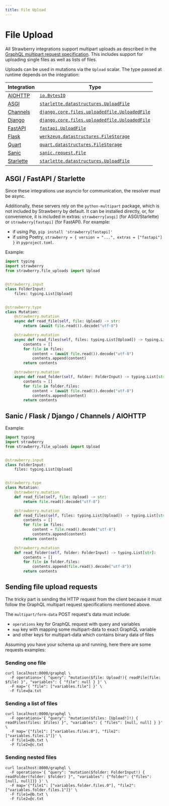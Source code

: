 ```yaml
---
title: File Upload
---
```


# File Upload

All Strawberry integrations support multipart uploads as described in the
[GraphQL multipart request specification](https://github.com/jaydenseric/graphql-multipart-request-spec).
This includes support for uploading single files as well as lists of files.

Uploads can be used in mutations via the `Upload` scalar. The type passed at
runtime depends on the integration:

| Integration                               | Type                                                                                                                                                  |
| ----------------------------------------- | ----------------------------------------------------------------------------------------------------------------------------------------------------- |
| [AIOHTTP](/docs/integrations/aiohttp)     | [`io.BytesIO`](https://docs.python.org/3/library/io.html#io.BytesIO)                                                                                  |
| [ASGI](/docs/integrations/asgi)           | [`starlette.datastructures.UploadFile`](https://www.starlette.io/requests/#request-files)                                                             |
| [Channels](/docs/integrations/channels)   | [`django.core.files.uploadedfile.UploadedFile`](https://docs.djangoproject.com/en/3.2/ref/files/uploads/#django.core.files.uploadedfile.UploadedFile) |
| [Django](/docs/integrations/django)       | [`django.core.files.uploadedfile.UploadedFile`](https://docs.djangoproject.com/en/3.2/ref/files/uploads/#django.core.files.uploadedfile.UploadedFile) |
| [FastAPI](/docs/integrations/fastapi)     | [`fastapi.UploadFile`](https://fastapi.tiangolo.com/tutorial/request-files/#file-parameters-with-uploadfile)                                          |
| [Flask](/docs/integrations/flask)         | [`werkzeug.datastructures.FileStorage`](https://werkzeug.palletsprojects.com/en/2.0.x/datastructures/#werkzeug.datastructures.FileStorage)            |
| [Quart](/docs/integrations/quart)         | [`quart.datastructures.FileStorage`](https://github.com/pallets/quart/blob/main/src/quart/datastructures.py)                                          |
| [Sanic](/docs/integrations/sanic)         | [`sanic.request.File`](https://sanic.readthedocs.io/en/stable/sanic/api/core.html#sanic.request.File)                                                 |
| [Starlette](/docs/integrations/starlette) | [`starlette.datastructures.UploadFile`](https://www.starlette.io/requests/#request-files)                                                             |

## ASGI / FastAPI / Starlette

Since these integrations use asyncio for communication, the resolver _must_ be
async.

Additionally, these servers rely on the `python-multipart` package, which is not
included by Strawberry by default. It can be installed directly, or, for
convenience, it is included in extras: `strawberry[asgi]` (for ASGI/Starlette)
or `strawberry[fastapi]` (for FastAPI). For example:

- if using Pip, `pip install 'strawberry[fastapi]'`
- if using Poetry, `strawberry = { version = "...", extras = ["fastapi"] }` in
  `pyproject.toml`.

Example:

```python
import typing
import strawberry
from strawberry.file_uploads import Upload


@strawberry.input
class FolderInput:
    files: typing.List[Upload]


@strawberry.type
class Mutation:
    @strawberry.mutation
    async def read_file(self, file: Upload) -> str:
        return (await file.read()).decode("utf-8")

    @strawberry.mutation
    async def read_files(self, files: typing.List[Upload]) -> typing.List[str]:
        contents = []
        for file in files:
            content = (await file.read()).decode("utf-8")
            contents.append(content)
        return contents

    @strawberry.mutation
    async def read_folder(self, folder: FolderInput) -> typing.List[str]:
        contents = []
        for file in folder.files:
            content = (await file.read()).decode("utf-8")
            contents.append(content)
        return contents
```

## Sanic / Flask / Django / Channels / AIOHTTP

Example:

```python
import typing
import strawberry
from strawberry.file_uploads import Upload


@strawberry.input
class FolderInput:
    files: typing.List[Upload]


@strawberry.type
class Mutation:
    @strawberry.mutation
    def read_file(self, file: Upload) -> str:
        return file.read().decode("utf-8")

    @strawberry.mutation
    def read_files(self, files: typing.List[Upload]) -> typing.List[str]:
        contents = []
        for file in files:
            content = file.read().decode("utf-8")
            contents.append(content)
        return contents

    @strawberry.mutation
    def read_folder(self, folder: FolderInput) -> typing.List[str]:
        contents = []
        for file in folder.files:
            contents.append(file.read().decode("utf-8"))
        return contents
```

## Sending file upload requests

The tricky part is sending the HTTP request from the client because it must
follow the GraphQL multipart request specifications mentioned above.

The `multipart/form-data` POST request's data must include:

- `operations` key for GraphQL request with query and variables
- `map` key with mapping some multipart-data to exact GraphQL variable
- and other keys for multipart-data which contains binary data of files

Assuming you have your schema up and running, here there are some requests
examples:

### Sending one file

```shell
curl localhost:8000/graphql \
  -F operations='{ "query": "mutation($file: Upload!){ readFile(file: $file) }", "variables": { "file": null } }' \
  -F map='{ "file": ["variables.file"] }' \
  -F file=@a.txt
```

### Sending a list of files

```shell
curl localhost:8000/graphql \
  -F operations='{ "query": "mutation($files: [Upload!]!) { readFiles(files: $files) }", "variables": { "files": [null, null] } }' \
  -F map='{"file1": ["variables.files.0"], "file2": ["variables.files.1"]}' \
  -F file1=@b.txt \
  -F file2=@c.txt
```

### Sending nested files

```shell
curl localhost:8000/graphql \
  -F operations='{ "query": "mutation($folder: FolderInput!) { readFolder(folder: $folder) }", "variables": {"folder": {"files": [null, null]}} }' \
  -F map='{"file1": ["variables.folder.files.0"], "file2": ["variables.folder.files.1"]}' \
  -F file1=@b.txt \
  -F file2=@c.txt
```
